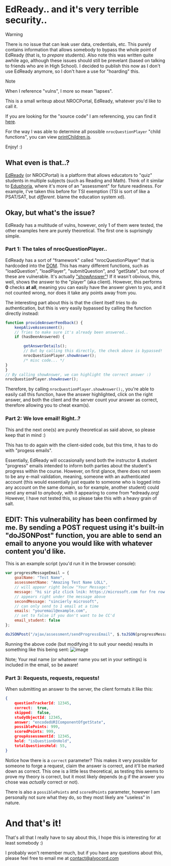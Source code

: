 # EdReady.. and it's very terrible security..

> [!WARNING]
> There is no issue that can leak user data, credentials, etc. This purely contains information that allows somebody to bypass the whole point of EdReady (that is, to *prepare* students). Also note this was written quite awhile ago, although these issues should still be prevelant (based on talking to friends who are in High School). I decided to publish this now as I don't use EdReady anymore, so I don't have a use for "hoarding" this.

> [!NOTE]
> When I reference "vulns", I more so mean "lapses".

This is a small writeup about NROCPortal, EdReady, whatever you'd like to call it.

If you are looking for the "source code" I am referencing, you can find it [here](https://github.com/million1156/EdReady/blob/main/src.js).

For the way I was able to determine all possible `nrocQuestionPlayer` "child functions", you can view [printChildren.js](https://github.com/million1156/EdReady/blob/main/printChildren.js).

Enjoy! :)


## What even is that..?
[EdReady](https://get.edready.org) (or NROCPortal) is a platform that allows educators to "quiz" students in multiple subjects (such as Reading and Math). Think of it similar to [Eduphoria](https://eduphoria.net), where it's more of an "assessment" for future readiness. For example, I've taken this before for TSI exemption (TSI is sort of like a PSAT/SAT, but *different*. blame the education system xd).

## Okay, but what's the issue?

EdReady has a multitude of vulns, however, only 1 of them were tested, the other examples here are purely theoretical. The first one is suprisingly simple.

### Part 1: The tales of nrocQuestionPlayer..
EdReady has a sort of "framework" called "nrocQuestionPlayer" that is hardcoded into the [DOM](https://developer.mozilla.org/en-US/docs/Web/API/Document_Object_Model). This has many different functions, such as "loadQuestion", "loadPlayer", "submitQuestion", and "getState", but none of these are vulnerable. It's actually ["showAnswer"](https://github.com/million1156/EdReady/blob/main/src.js#L326)! If it wasn't obvious, this, well, shows the answer to the "player" (aka client). However, this performs **0** checks **at all**, meaning you can easily have the answer given to you, and it not counted wrong, nor does it take any points away from you. 


The interesting part about this is that the client itself *tries* to do authentication, but this is very easily bypassed by calling the function directly instead:
```js
function provideAnswerFeedback() {
    keepAliveAssessment();
    // Tries to make sure it's already been answered..
    if (hasBeenAnswered) {

        getAnswerDetails();
        // But by calling this directly, the check above is bypassed!
        nrocQuestionPlayer.showAnswer(); 
        /* misc code... */
}
}
// By calling showAnswer, we can highlight the correct answer :)
nrocQuestionPlayer.showAnswer();
```

Therefore, by calling `nrocQuestionPlayer.showAnswer();`, you're able to easily call this function, have the answer highlighted, click on the right answer, and both the client and the server count your answer as correct, therefore allowing you to cheat exam(s).

### Part 2: We love email! Right..?
This and the next one(s) are purely theoretical as said above, so please keep that in mind :)

This has to do again with the client-sided code, but this time, it has to do with "progess emails". 

Essentially, EdReady will occasionally send both the instructor & student "progress" emails intended to inform both parties about the student's progress within the course. However, on first glance, there does not seem to be any e-mail validation, meaning, someone with an authenticated account (this would essentially just equate to someone who is logged into any account on the same domain, so for example, another student) could send any email to *anybody*, with it appearing to come from *edready.org! However, I have not tested this, so please take this with a heavy grain of salt.

## EDIT: This vulnerability has been confirmed by me. By sending a POST request using it's built-in "doJSONPost" function, you are able to send an email to anyone you would like with whatever content you'd like.
This is an example script (you'd run it in the browser console):
```javascript
var progressMessageEmail = {
    goalName: "Test Name",
    assessmentName: "Amazing Test Name LOLL",
    // will appear right below "Your Message:"
    message: "hi sir plz click lnik: https://microsoft.com for fre row buck >w<",
    // appears right under the message above
    secondMessage: "sincierly microsoft",
    // can only send to 1 email at a time
    emails: "youremail@example.com",
    // set to false if you don't want to be CC'd
    email_student: false
};

doJSONPost("/ajax/assessment/sendProgressEmail", $.toJSON(progressMessageEmail), null, null);
```
Running the above code (but modifying it to suit your needs) results in something like this being sent:
![image](https://github.com/million1156/EdReady/assets/91338231/223f1c2c-fc07-4af4-9639-6c0ddcb0ed41)

Note; Your real name (or whatever name you set in your settings) is included in the email, so be aware!


### Part 3: Requests, requests, requests!
When submitting an answer to the server, the client formats it like this:
```json
{
    questionTrackerId: 12345,
    correct:  true,
    skipped:  false,
    studyObjectId: 12345,
    answer: "encodedURIComponentOfgetState",
    possiblePoints: 999,
    scoredPoints: 999,
    groupAssessmentId: 12345,
    hold: "isQuestionOnHold",
    totalQuestionsHeld: 55,
}
```

Notice how there is a `correct` parameter? This makes it very possible for someone to forge a request, claim the answer is correct, and it'll be marked down as correct. This one is a little less theoretical, as testing this seems to prove my theory is correct, but it most likely depends (e.g if the answer you chose was *actually* correct or not).

There is also a `possiblePoints` and `scoredPoints` parameter, however I am personally not sure what they do, so they most likely are "useless" in nature.


# And that's it!

That's all that I really have to say about this, I hope this is interesting for at least somebody :)

I probably won't remember much, but if you have any questions about this, please feel free to email me at [contact@alyocord.com](mailto:contact@alyocord.com)
